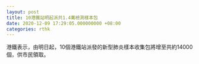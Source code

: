 ```yaml
---
layout: post
title: 10港鐵站明起派共1.4萬檢測樣本包
date: 2020-12-09 17:29:05.000000000 +08:00
categories: rthk
---
```


港鐵表示，由明日起，10個港鐵站派發的新型肺炎樣本收集包將增至共約14000個，供市民領取。
